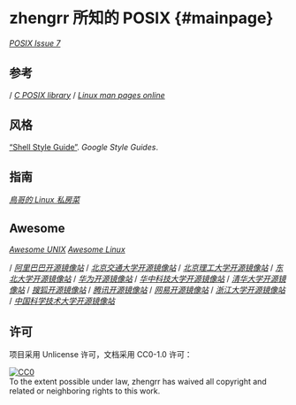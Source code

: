 # zhengrr 所知的 POSIX                                               {#mainpage}

[*POSIX Issue 7*](https://iso.org/standard/50516.html)

## 参考

/ [*C POSIX library*](https://wikipedia.org/wiki/C_POSIX_library)
/ [*Linux man pages online*](http://man7.org/linux/man-pages/)

## 风格

[“Shell Style Guide”](https://google.github.io/styleguide/shell.xml). *Google Style Guides*.

## 指南

[*鳥哥的 Linux 私房菜*](http://linux.vbird.org/)

## Awesome

[*Awesome UNIX*](https://github.com/sirredbeard/Awesome-UNIX)
[*Awesome Linux*](https://github.com/aleksandar-todorovic/awesome-linux)

/ [*阿里巴巴开源镜像站*](https://opsx.alibaba.com/mirror)
/ [*北京交通大学开源镜像站*](https://mirror.bjtu.edu.cn/)
/ [*北京理工大学开源镜像站*](https://mirror.bit.edu.cn/)
/ [*东北大学开源镜像站*](http://mirror.neu.edu.cn/)
/ [*华为开源镜像站*](https://mirrors.huaweicloud.com/)
/ [*华中科技大学开源镜像站*](http://mirror.hust.edu.cn/)
/ [*清华大学开源镜像站*](https://mirrors.tuna.tsinghua.edu.cn/)
/ [*搜狐开源镜像站*](http://mirrors.sohu.com/)
/ [*腾讯开源镜像站*](https://mirrors.cloud.tencent.com/)
/ [*网易开源镜像站*](https://mirrors.163.com/)
/ [*浙江大学开源镜像站*](http://mirrors.zju.edu.cn/)
/ [*中国科学技术大学开源镜像站*](http://mirrors.ustc.edu.cn/)

## 许可

项目采用 Unlicense 许可，文档采用 CC0-1.0 许可：

<p xmlns:dct="https://purl.org/dc/terms/">
  <a rel="license"
     href="https://creativecommons.org/publicdomain/zero/1.0/">
    <img src="https://licensebuttons.net/p/zero/1.0/88x31.png" style="border-style: none;" alt="CC0" />
  </a>
  <br />
  To the extent possible under law,
  <span resource="[_:publisher]" rel="dct:publisher">
    <span property="dct:title">zhengrr</span></span>
  has waived all copyright and related or neighboring rights to this work.
</p>
